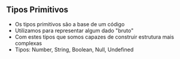 ## Tipos Primitivos

- Os tipos primitivos são a base de um código
- Utilizamos para representar algum dado "bruto"
- Com estes tipos que somos capazes de construir estrutura mais complexas
- Tipos: Number, String, Boolean, Null, Undefined
